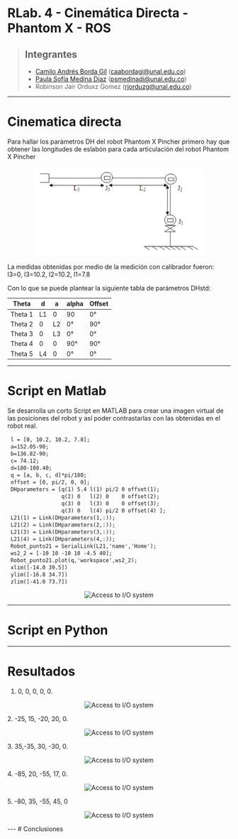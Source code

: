 # RLab. 4 - Cinemática Directa - Phantom X - ROS

> ## Integrantes
> 
> - [Camilo Andrés Borda Gil](https://github.com/Canborda) (caabordagi@unal.edu.co)
> - [Paula Sofía Medina Diaz](https://github.com/psmedinadi22) (psmedinadi@unal.edu.co)
> - Robinson Jair Orduxz Gomez (rjorduzg@unal.edu.co)

---
# Cinematica directa
Para hallar los parámetros DH del robot Phantom X Pincher primero hay que obtener las longitudes de eslabón para cada articulación del robot Phantom X Pincher
<p align="center"><img height=200 src="./Imágenes/robot.png" alt="Access to I/O system" /></p>
 La medidas obtenidas por medio de la medición con calibrador fueron: l3=0, l3=10.2, l2=10.2, l1=7.8

Con lo que se puede plantear la siguiente tabla de parámetros DHstd:

| Theta |	d |	a |	alpha |	Offset |
| --- | --- | --- | --- | --- |
| Theta 1	| L1	| 0 |	90 |	0° |
| Theta 2 |	0 |	L2 |	0° |	90° |
| Theta 3 |	0 |	L3 |	0° |	0° |
| Theta 4 |	0 |	0 |	90° |	90° |
| Theta 5	| L4 |	0 |	0° |	0° |
---
# Script en Matlab

Se desarrolla un corto Script en MATLAB para crear una imagen virtual de las posiciones del robot y así poder contrastarlas con las obtenidas en el robot real.

```
 l = [0, 10.2, 10.2, 7.8];
 a=152.05-90;
 b=136.82-90;
 c= 74.12;
 d=180-108.40;
 q = [a, b, c, d]*pi/180;
 offset = [0, pi/2, 0, 0];
 DHparameters = [q(1) 5.4 l(1) pi/2 0 offset(1);
                 q(2) 0   l(2) 0    0 offset(2);
                 q(3) 0   l(3) 0    0 offset(3);
                 q(3) 0   l(4) pi/2 0 offset(4) ];
 L21(1) = Link(DHparameters(1,:));
 L21(2) = Link(DHparameters(2,:));
 L21(3) = Link(DHparameters(3,:));
 L21(4) = Link(DHparameters(4,:));
 Robot_punto21 = SerialLink(L21,'name','Home');
 ws2_2 = [-10 10 -10 10 -4.5 40];
 Robot_punto21.plot(q,'workspace',ws2_2);
 xlim([-14.0 39.5])
 ylim([-16.8 34.7])
 zlim([-41.0 73.7])
```
<p align="center"><img height=300 src="./Imágenes/m1.png" alt="Access to I/O system" /></p>

---
# Script en Python


---
# Resultados

1. 0, 0, 0, 0, 0.
<p align="center"><img height=300 src="./Imágenes/Home.jpeg" alt="Access to I/O system" /></p>
2. -25, 15, -20, 20, 0.
<p align="center"><img height=300 src="./Imágenes/1.jpeg" alt="Access to I/O system" /></p>
3. 35,-35, 30, -30, 0.
<p align="center"><img height=300 src="./Imágenes/2.jpeg" alt="Access to I/O system" /></p>
4. -85, 20, -55, 17, 0.
<p align="center"><img height=300 src="./Imágenes/3.jpeg" alt="Access to I/O system" /></p>
5. -80, 35, -55, 45, 0
<p align="center"><img height=300 src="./Imágenes/4.jpeg" alt="Access to I/O system" /></p>
---
# Conclusiones


